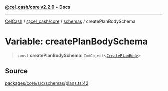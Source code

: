 [**@cel_cash/core v2.2.0**](../../README.md) • **Docs**

***

[CelCash](../../../../packages.md) / [@cel\_cash/core](../../README.md) / [schemas](../README.md) / createPlanBodySchema

# Variable: createPlanBodySchema

> `const` **createPlanBodySchema**: `ZodObject`\<[`CreatePlanBody`](../../index/type-aliases/CreatePlanBody.md)\>

## Source

[packages/core/src/schemas/plans.ts:42](https://github.com/Pyxlab/celcash/blob/f7cdc752c29f8a0dcef033e212602412d2050afc/packages/core/src/schemas/plans.ts#L42)
